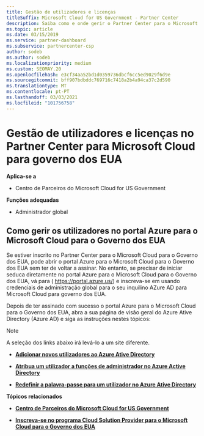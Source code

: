 ```yaml
---
title: Gestão de utilizadores e licenças
titleSuffix: Microsoft Cloud for US Government - Partner Center
description: Saiba como e onde gerir o Partner Center para o Microsoft Cloud para parceiros, clientes e licenças do Governo dos EUA, bem como resets de password.
ms.topic: article
ms.date: 03/15/2019
ms.service: partner-dashboard
ms.subservice: partnercenter-csp
author: sodeb
ms.author: sodeb
ms.localizationpriority: medium
ms.custom: SEOMAY.20
ms.openlocfilehash: e3cf34aa52bd1d0359736dbcf6cc5ed9029f6d9e
ms.sourcegitcommit: bff907bdbddc769716c7418a2b4a94ca37c2d590
ms.translationtype: MT
ms.contentlocale: pt-PT
ms.lasthandoff: 03/03/2021
ms.locfileid: "101756758"
---
```

# <a name="user-and-license-management-in-partner-center-for-microsoft-cloud-for-us-government"></a>Gestão de utilizadores e licenças no Partner Center para Microsoft Cloud para governo dos EUA

**Aplica-se a**

- Centro de Parceiros do Microsoft Cloud for US Government

**Funções adequadas**

- Administrador global

## <a name="how-to-manage-users-in-the-azure-portal-for-microsoft-cloud-for-us-government"></a>Como gerir os utilizadores no portal Azure para o Microsoft Cloud para o Governo dos EUA

Se estiver inscrito no Partner Center para o Microsoft Cloud para o Governo dos EUA, pode abrir o portal Azure para o Microsoft Cloud para o Governo dos EUA sem ter de voltar a assinar. No entanto, se precisar de iniciar seduca diretamente no portal Azure para o Microsoft Cloud para o Governo dos EUA, vá para ( https://portal.azure.us/) e inscreva-se em usando credenciais de administração global para o seu inquilino AZure AD para Microsoft Cloud para governo dos EUA.

Depois de ter assinado com sucesso o portal Azure para o Microsoft Cloud para o Governo dos EUA, abra a sua página de visão geral do Azure Ative Directory (Azure AD) e siga as instruções nestes tópicos:

> [!NOTE]  
> A seleção dos links abaixo irá levá-lo a um site diferente. 

-  [**Adicionar novos utilizadores ao Azure Ative Directory**](/azure/active-directory/active-directory-users-create-azure-portal)

-  [**Atribua um utilizador a funções de administrador no Azure Active Directory**](/azure/active-directory/active-directory-users-assign-role-azure-portal)

-  [**Redefinir a palavra-passe para um utilizador no Azure Ative Directory**](/azure/active-directory/active-directory-users-reset-password-azure-portal)

**Tópicos relacionados**

-  [**Centro de Parceiros do Microsoft Cloud for US Government**](partner-center-for-microsoft-us-govt-cloud.md)

-  [**Inscreva-se no programa Cloud Solution Provider para o Microsoft Cloud para o Governo dos EUA**](enroll-in-csp-for-microsoft-us-govt-cloud.md)